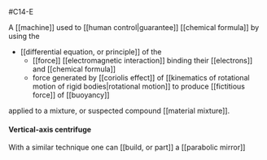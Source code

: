 #C14-E 

A [[machine]] used to [[human control|guarantee]] [[chemical formula]] by using the 

- [[differential equation, or principle]] of the
	- [[force]] [[electromagnetic interaction]] binding their [[electrons]] and [[chemical formula]] 
	- force generated by [[coriolis effect]] of [[kinematics of rotational motion of rigid bodies|rotational motion]] to produce [[fictitious force]] of [[buoyancy]]

applied to a mixture, or suspected compound [[material mixture]].

#### Vertical-axis centrifuge 
With a similar technique one can [[build, or part]] a [[parabolic mirror]]
